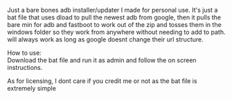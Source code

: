 Just a bare bones adb installer/updater I made for personal use. It's just a bat file that uses dload to pull the newest adb from google, then it pulls the bare min for adb and fastboot to work out of the zip and tosses them in the windows folder so they work from anywhere without needing to add to path.
will always work as long as google doesnt change their url structure.



How to use:  
Download the bat file and run it as admin and follow the on screen instructions.




As for licensing, I dont care if you credit me or not as the bat file is extremely simple
